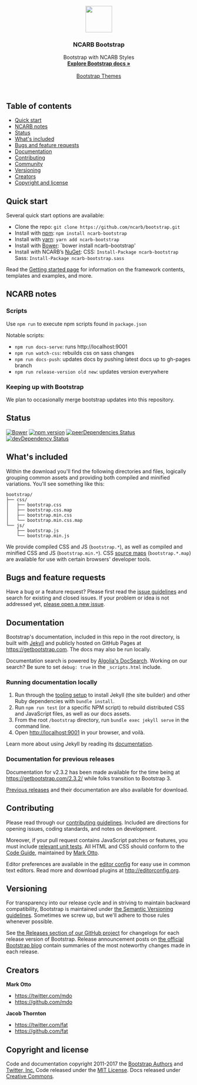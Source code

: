 <p align="center">
  <a href="https://ncarb.github.io/bootstrap">
    <img src="http://v4-alpha.getbootstrap.com/assets/brand/bootstrap-solid.svg" width=72 height=72>
  </a>

  <h3 align="center">NCARB Bootstrap</h3>

  <p align="center">
    Bootstrap with NCARB Styles
    <br>
    <a href="https://ncarb.github.io/bootstrap"><strong>Explore Bootstrap docs &raquo;</strong></a>
    <br>
    <br>
    <a href="https://themes.getbootstrap.com">Bootstrap Themes</a>
  </p>
</p>

<br>

## Table of contents

- [Quick start](#quick-start)
- [NCARB notes](#ncarb-notes)
- [Status](#status)
- [What's included](#whats-included)
- [Bugs and feature requests](#bugs-and-feature-requests)
- [Documentation](#documentation)
- [Contributing](#contributing)
- [Community](#community)
- [Versioning](#versioning)
- [Creators](#creators)
- [Copyright and license](#copyright-and-license)

## Quick start

Several quick start options are available:

- Clone the repo: `git clone https://github.com/ncarb/bootstrap.git`
- Install with [npm](https://www.npmjs.com): `npm install ncarb-bootstrap`
- Install with [yarn](https://github.com/yarnpkg/yarn): `yarn add ncarb-bootstrap`
- Install with [Bower](https://bower.io): `bower install ncarb-bootstrap'
- Install with NCARB&#8217;s [NuGet](https://www.nuget.org): CSS: `Install-Package ncarb-bootstrap` Sass: `Install-Package ncarb-bootstrap.sass`

Read the [Getting started page](https://ncarb.github.io/bootstrap/getting-started/) for information on the framework contents, templates and examples, and more.


## NCARB notes

### Scripts

Use `npm run` to execute npm scripts found in `package.json`

Notable scripts:
- `npm run docs-serve`: runs http://localhost:9001
- `npm run watch-css`: rebuilds css on sass changes
- `npm run docs-push`: updates docs by pushing latest docs up to gh-pages branch
- `npm run release-version old new`: updates version everywhere

### Keeping up with Bootstrap

We plan to occasionally merge bootstrap updates into this repository.

## Status

[![Bower](https://img.shields.io/bower/v/bootstrap.svg)](https://bower.io/search/?q=ncarb-bootstrap)
[![npm version](https://img.shields.io/npm/v/bootstrap.svg)](https://www.npmjs.com/package/ncarb-bootstrap)
[![peerDependencies Status](https://david-dm.org/ncarb/bootstrap/peer-status.svg)](https://david-dm.org/ncarb/bootstrap?type=peer)
[![devDependency Status](https://img.shields.io/david/dev/ncarb/bootstrap.svg)](https://david-dm.org/ncarb/bootstrap?type=dev)

## What's included

Within the download you'll find the following directories and files, logically grouping common assets and providing both compiled and minified variations. You'll see something like this:

```
bootstrap/
├── css/
│   ├── bootstrap.css
│   ├── bootstrap.css.map
│   ├── bootstrap.min.css
│   └── bootstrap.min.css.map
└── js/
    ├── bootstrap.js
    └── bootstrap.min.js
```

We provide compiled CSS and JS (`bootstrap.*`), as well as compiled and minified CSS and JS (`bootstrap.min.*`). CSS [source maps](https://developers.google.com/web/tools/chrome-devtools/debug/readability/source-maps) (`bootstrap.*.map`) are available for use with certain browsers' developer tools.


## Bugs and feature requests

Have a bug or a feature request? Please first read the [issue guidelines](https://github.com/ncarb/bootstrap/blob/master/CONTRIBUTING.md#using-the-issue-tracker) and search for existing and closed issues. If your problem or idea is not addressed yet, [please open a new issue](https://github.com/ncarb/bootstrap/issues/new).


## Documentation

Bootstrap's documentation, included in this repo in the root directory, is built with [Jekyll](https://jekyllrb.com) and publicly hosted on GitHub Pages at <https://getbootstrap.com>. The docs may also be run locally.

Documentation search is powered by [Algolia's DocSearch](https://community.algolia.com/docsearch/). Working on our search? Be sure to set `debug: true` in the `_scripts.html` include.

### Running documentation locally

1. Run through the [tooling setup](https://github.com/ncarb/bootstrap/blob/v4-dev/docs/4.0/getting-started/build-tools.md#tooling-setup) to install Jekyll (the site builder) and other Ruby dependencies with `bundle install`.
2. Run `npm run test` (or a specific NPM script) to rebuild distributed CSS and JavaScript files, as well as our docs assets.
3. From the root `/bootstrap` directory, run `bundle exec jekyll serve` in the command line.
4. Open <http://localhost:9001> in your browser, and voilà.

Learn more about using Jekyll by reading its [documentation](https://jekyllrb.com/docs/home/).

### Documentation for previous releases

Documentation for v2.3.2 has been made available for the time being at <https://getbootstrap.com/2.3.2/> while folks transition to Bootstrap 3.

[Previous releases](https://github.com/twbs/bootstrap/releases) and their documentation are also available for download.


## Contributing

Please read through our [contributing guidelines](https://github.com/twbs/bootstrap/blob/master/CONTRIBUTING.md). Included are directions for opening issues, coding standards, and notes on development.

Moreover, if your pull request contains JavaScript patches or features, you must include [relevant unit tests](https://github.com/twbs/bootstrap/tree/master/js/tests). All HTML and CSS should conform to the [Code Guide](https://github.com/mdo/code-guide), maintained by [Mark Otto](https://github.com/mdo).

Editor preferences are available in the [editor config](https://github.com/twbs/bootstrap/blob/master/.editorconfig) for easy use in common text editors. Read more and download plugins at <http://editorconfig.org>.


## Versioning

For transparency into our release cycle and in striving to maintain backward compatibility, Bootstrap is maintained under [the Semantic Versioning guidelines](http://semver.org/). Sometimes we screw up, but we'll adhere to those rules whenever possible.

See [the Releases section of our GitHub project](https://github.com/twbs/bootstrap/releases) for changelogs for each release version of Bootstrap. Release announcement posts on [the official Bootstrap blog](https://blog.getbootstrap.com) contain summaries of the most noteworthy changes made in each release.


## Creators

**Mark Otto**

- <https://twitter.com/mdo>
- <https://github.com/mdo>

**Jacob Thornton**

- <https://twitter.com/fat>
- <https://github.com/fat>



## Copyright and license

Code and documentation copyright 2011-2017 the [Bootstrap Authors](https://github.com/twbs/bootstrap/graphs/contributors) and [Twitter, Inc.](https://twitter.com) Code released under the [MIT License](https://github.com/twbs/bootstrap/blob/master/LICENSE). Docs released under [Creative Commons](https://github.com/twbs/bootstrap/blob/master/docs/LICENSE).
